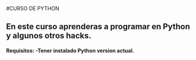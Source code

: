 #CURSO DE PYTHON

## En este curso aprenderas a programar en Python y algunos otros hacks.


#### Requisitos: -Tener instalado Python version actual.